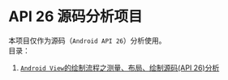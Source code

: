 # API 26 源码分析项目
本项目仅作为源码（`Android API 26`）分析使用。  
目录：  
1. [`Android View`的绘制流程之测量、布局、绘制源码(API 26)分析](https://github.com/tianyalu/AndroidSourceCode26/raw/master/md/mviewDrawingProcessSourceCodeAnalysis.md)  
